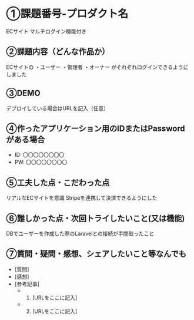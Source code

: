 # ①課題番号-プロダクト名

ECサイト マルチログイン機能付き

## ②課題内容（どんな作品か）

ECサイトの
・ユーザー
・管理者
・オーナー
がそれぞれログインできるようにしました

## ③DEMO

デプロイしている場合はURLを記入（任意）

## ④作ったアプリケーション用のIDまたはPasswordがある場合

- ID: 〇〇〇〇〇〇〇〇
- PW: 〇〇〇〇〇〇〇〇

## ⑤工夫した点・こだわった点

リアルなECサイトを意識
Stripeを連携して決済できるようにした

## ⑥難しかった点・次回トライしたいこと(又は機能)

DBでユーザーを作成した際のLaravelとの接続が手間取ったこと

## ⑦質問・疑問・感想、シェアしたいこと等なんでも

- [質問]
- [感想]
- [参考記事]
  - 1. [URLをここに記入]
  - 2. [URLをここに記入]
